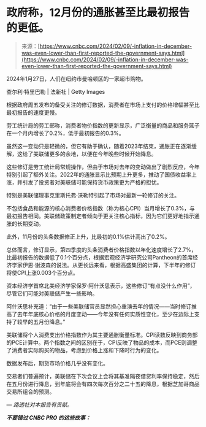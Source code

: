 <!--yml

类别：未分类

date: 2024-05-27 14:43:44

-->

# 政府称，12月份的通胀甚至比最初报告的更低。

> 来源：[https://www.cnbc.com/2024/02/09/-inflation-in-december-was-even-lower-than-first-reported-the-government-says.html](https://www.cnbc.com/2024/02/09/-inflation-in-december-was-even-lower-than-first-reported-the-government-says.html)

2024年1月27日，人们在纽约市曼哈顿区的一家超市购物。

查尔利·特里巴勒 | 法新社 | Getty Images

根据政府周五发布的备受关注的修订数据，消费者在市场上支付的价格增幅甚至比最初报告的速度更慢。

劳工统计局的劳工部称，消费者物价指数的更新显示，广泛衡量的商品和服务篮子在一个月内增长了0.2%，低于最初报告的0.3%。

虽然这一变动只是轻微的，但它有助于确认，随着2023年结束，通胀正在逐渐缓解，这给了美联储更多的余地，以便在今年晚些时候开始降息。

这些修订是劳工统计局常规操作，但由于市场对去年的变动做出了剧烈反应，今年特别引起了额外关注。2022年的通胀显示比预期上升更多，推动了国债收益率上涨，并引发了投资者对美联储可能保持货币政策更为严格的担忧。

特别是美联储理事克里斯托弗·沃勒特引起了市场对最新一轮修订的关注。

不包括食品和能源的核心消费者价格指数（称为核心CPI）当月增长了0.3%，与最初报告相同。美联储政策制定者倾向于更关注核心指标，因为它们更好地指示通胀的长期变动。

此外，11月份的头条数据修正上升，比最初的0.1%估计高出了0.2%。

总体而言，修订显示，第四季度的头条消费者价格指数以年化速度增长了2.7%，比最初报告的数据低了0.1个百分点，根据宏观经济学研究公司Pantheon的首席经济学家伊恩·谢波森的说法。从更长远来看，根据高盛集团的计算，下半年的修订将使CPI上涨0.003个百分点。

资本经济学首席北美经济学家保罗·阿什沃思表示，这些修订“有点没什么作用”，尽管它们可能对美联储产生一些影响。

阿什沃思补充道：“由于一些美联储官员显然担心重演去年的情况——当时修订推高了去年年底核心价格的月度变动——今年没有任何实质性变化，至少在边际上支持了较早的五月份降息。”

美联储将个人消费支出价格指数作为其主要通胀衡量标准。CPI读数反映到商务部的PCE计算中。两个指数之间的区别在于，CPI反映了物品的成本，而PCE则调整了消费者实际购买的物品，考虑到价格上涨和下降时行为的变化。

数据发布后，期货市场价格几乎没有变化。

交易者们普遍预计，美联储在下次会议上会将其基准隔夜借贷利率保持稳定，然后在五月份进行降息，到年底将会有四次每次百分之二十五的降息，根据芝加哥商品交易所组合的预测。

*—* *路透社对本报告有贡献。*

***不要错过 CNBC PRO 的这些故事：***
